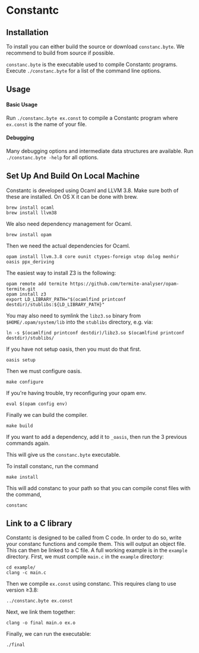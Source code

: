 # Constantc

## Installation

To install you can either build the source or download ```constanc.byte```. We recommend to build from source if possible.

```constanc.byte``` is the executable used to compile Constantc programs. Execute ```./constanc.byte``` for a list of the command line options.

## Usage

#### Basic Usage

Run ```./constanc.byte ex.const``` to compile a Constantc program where ```ex.const``` is the name of your file.

#### Debugging

Many debugging options and intermediate data structures are available. Run ```./constanc.byte -help``` for all options.

## Set Up And Build On Local Machine

Constantc is developed using Ocaml and LLVM 3.8. Make sure both of these are installed.
On OS X it can be done with brew.

```
brew install ocaml
brew install llvm38
```

We also need dependency management for Ocaml.

```brew install opam```

Then we need the actual dependencies for Ocaml.

```opam install llvm.3.8 core ounit ctypes-foreign utop dolog menhir oasis ppx_deriving```

The easiest way to install Z3 is the following:

```
opam remote add termite https://github.com/termite-analyser/opam-termite.git
opam install z3
export LD_LIBRARY_PATH="$(ocamlfind printconf destdir)/stublibs:${LD_LIBRARY_PATH}"
```

You may also need to symlink the ```libz3.so``` binary from ```$HOME/.opam/system/lib``` into
the ```stublibs``` directory, e.g. via:

```
ln -s $(ocamlfind printconf destdir)/libz3.so $(ocamlfind printconf destdir)/stublibs/
```

If you have not setup oasis, then you must do that first.

```oasis setup```

Then we must configure oasis.

```make configure```

If you're having trouble, try reconfiguring your opam env.

```eval $(opam config env)```

Finally we can build the compiler.

```make build```

If you want to add a dependency, add it to ```_oasis```, then run the 3 previous commands again.

This will give us the ```constanc.byte``` executable.

To install constanc, run the command

```make install```

This will add constanc to your path so that you can compile const files with the command,

```constanc```

## Link to a C library

Constantc is designed to be called from C code. In order to do so, write your constanc functions and compile them. This will output an object file. This can then be linked to a C file. A full working example is in the `example` directory. First, we must compile ```main.c``` in the `example` directory:

```
cd example/
clang -c main.c
```

Then we compile ```ex.const``` using constanc. This requires clang to use version ≥3.8:

```../constanc.byte ex.const```

Next, we link them together:

```clang -o final main.o ex.o```

Finally, we can run the executable:

```./final ```
